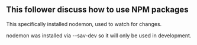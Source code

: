 ## This follower discuss how to use NPM packages 
This specifically installed nodemon, used to watch for changes. 

nodemon was installed via --sav-dev so it will only be used in development. 
